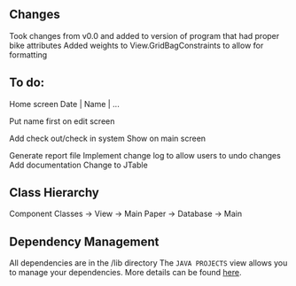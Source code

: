 ## Changes
Took changes from v0.0 and added to version of program that had proper bike attributes
Added weights to View.GridBagConstraints to allow for formatting

## To do:
Home screen
Date | Name | ...

Put name first on edit screen

Add check out/check in system
Show on main screen

Generate report file
Implement change log to allow users to undo changes
Add documentation
Change to JTable

## Class Hierarchy
Component Classes -> View -> Main
Paper -> Database -> Main

## Dependency Management
All dependencies are in the /lib directory
The `JAVA PROJECTS` view allows you to manage your dependencies. More details can be found [here](https://github.com/microsoft/vscode-java-dependency#manage-dependencies).

